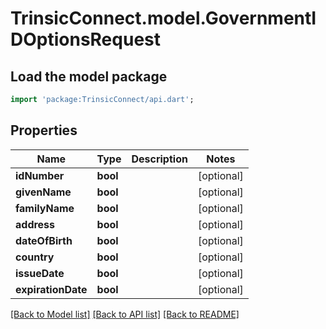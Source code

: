 # TrinsicConnect.model.GovernmentIDOptionsRequest

## Load the model package
```dart
import 'package:TrinsicConnect/api.dart';
```

## Properties
Name | Type | Description | Notes
------------ | ------------- | ------------- | -------------
**idNumber** | **bool** |  | [optional] 
**givenName** | **bool** |  | [optional] 
**familyName** | **bool** |  | [optional] 
**address** | **bool** |  | [optional] 
**dateOfBirth** | **bool** |  | [optional] 
**country** | **bool** |  | [optional] 
**issueDate** | **bool** |  | [optional] 
**expirationDate** | **bool** |  | [optional] 

[[Back to Model list]](../README.md#documentation-for-models) [[Back to API list]](../README.md#documentation-for-api-endpoints) [[Back to README]](../README.md)



